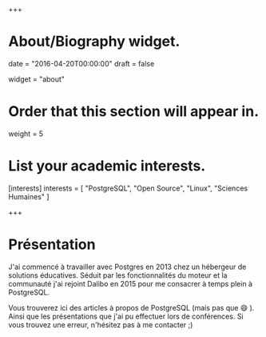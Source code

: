 +++
# About/Biography widget.

date = "2016-04-20T00:00:00"
draft = false

widget = "about"

# Order that this section will appear in.
weight = 5

# List your academic interests.
[interests]
  interests = [
    "PostgreSQL",
    "Open Source",
    "Linux",
    "Sciences Humaines"
  ]

+++

# Présentation

J'ai commencé à travailler avec Postgres en 2013 chez un hébergeur de solutions éducatives. Séduit par les fonctionnalités du moteur et la communauté j'ai rejoint Dalibo en 2015 pour me consacrer à temps plein à PostgreSQL.

Vous trouverez ici des articles à propos de PostgreSQL (mais pas que :smile: ). Ainsi que les présentations que j'ai pu effectuer lors de conférences. Si vous trouvez une erreur, n'hésitez pas à me contacter ;)
